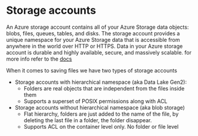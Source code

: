 # Storage accounts

An Azure storage account contains all of your Azure Storage data objects: blobs, files, queues, tables, and disks. The storage account provides a unique namespace for your Azure Storage data that is accessible from anywhere in the world over HTTP or HTTPS. Data in your Azure storage account is durable and highly available, secure, and massively scalable. for more info refer to the [docs](https://docs.microsoft.com/en-us/azure/storage/common/storage-account-overview) 

When it comes to saving files we have two types of storage accounts

- Storage accounts with hierarchical namespace (aka Data Lake Gen2):
  - Folders are real objects that are independent from the files inside them 
  - Supports a superset of POSIX permissions along with ACL
- Storage accounts without hierarchical namespace (aka blob storage)
  - Flat hierarchy, folders are just added to the name of the file, by deleting the last file in a folder, the folder disappear. 
  - Supports ACL on the container level only. No folder or file level

